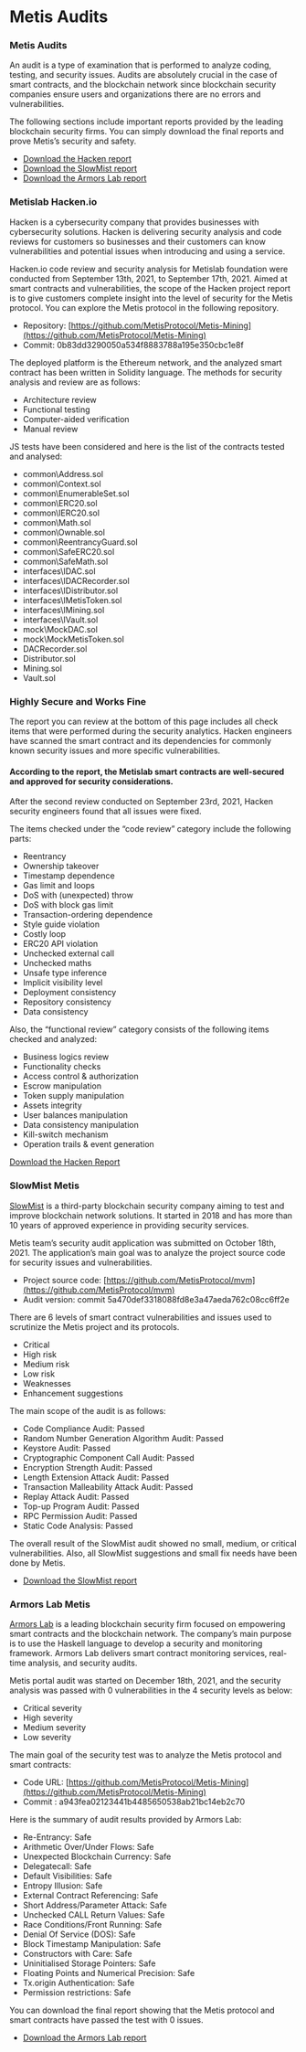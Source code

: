 # Metis Audits

### Metis Audits <a href="#_z13hcss2oce1" id="_z13hcss2oce1"></a>

An audit is a type of examination that is performed to analyze coding, testing, and security issues. Audits are absolutely crucial in the case of smart contracts, and the blockchain network since blockchain security companies ensure users and organizations there are no errors and vulnerabilities.

The following sections include important reports provided by the leading blockchain security firms. You can simply download the final reports and prove Metis’s security and safety.

* [Download the Hacken report](https://drive.google.com/file/d/1AHDVzVUcRh8ghmfLR8qRfaHpgML7v9vW/view)
* [Download the SlowMist report](https://drive.google.com/file/d/1d6tjopE25mN50ByLacX8IpoIuWSGKwQ8/view)
* [Download the Armors Lab report](https://drive.google.com/file/d/1yv\_PBW-hanMoB50gan4zB2QKsEKNxyOO/view)

### Metislab Hacken.io <a href="#_90zmbxjr2src" id="_90zmbxjr2src"></a>

Hacken is a cybersecurity company that provides businesses with cybersecurity solutions. Hacken is delivering security analysis and code reviews for customers so businesses and their customers can know vulnerabilities and potential issues when introducing and using a service.

Hacken.io code review and security analysis for Metislab foundation were conducted from September 13th, 2021, to September 17th, 2021. Aimed at smart contracts and vulnerabilities, the scope of the Hacken project report is to give customers complete insight into the level of security for the Metis protocol. You can explore the Metis protocol in the following repository.

* Repository: [https://github.com/MetisProtocol/Metis-Mining](https://github.com/MetisProtocol/Metis-Mining)
* Commit: 0b83dd3290050a534f8883788a195e350cbc1e8f

The deployed platform is the Ethereum network, and the analyzed smart contract has been written in Solidity language. The methods for security analysis and review are as follows:

* Architecture review
* Functional testing
* Computer-aided verification
* Manual review

JS tests have been considered and here is the list of the contracts tested and analysed:

* common\Address.sol
* common\Context.sol
* common\EnumerableSet.sol
* common\ERC20.sol
* common\IERC20.sol
* common\Math.sol
* common\Ownable.sol
* common\ReentrancyGuard.sol
* common\SafeERC20.sol
* common\SafeMath.sol
* interfaces\IDAC.sol
* interfaces\IDACRecorder.sol
* interfaces\IDistributor.sol
* interfaces\IMetisToken.sol
* interfaces\IMining.sol
* interfaces\IVault.sol
* mock\MockDAC.sol
* mock\MockMetisToken.sol
* DACRecorder.sol
* Distributor.sol
* Mining.sol
* Vault.sol

### Highly Secure and Works Fine <a href="#_psxzvdpo27ed" id="_psxzvdpo27ed"></a>

The report you can review at the bottom of this page includes all check items that were performed during the security analytics. Hacken engineers have scanned the smart contract and its dependencies for commonly known security issues and more specific vulnerabilities.

#### According to the report, the Metislab smart contracts are well-secured and approved for security considerations. <a href="#_tys2sju847wg" id="_tys2sju847wg"></a>

After the second review conducted on September 23rd, 2021, Hacken security engineers found that all issues were fixed.

The items checked under the “code review” category include the following parts:

* Reentrancy
* Ownership takeover
* Timestamp dependence
* Gas limit and loops
* DoS with (unexpected) throw
* DoS with block gas limit
* Transaction-ordering dependence
* Style guide violation
* Costly loop
* ERC20 API violation
* Unchecked external call
* Unchecked maths
* Unsafe type inference
* Implicit visibility level
* Deployment consistency
* Repository consistency
* Data consistency

Also, the “functional review” category consists of the following items checked and analyzed:

* Business logics review
* Functionality checks
* Access control & authorization
* Escrow manipulation
* Token supply manipulation
* Assets integrity
* User balances manipulation
* Data consistency manipulation
* Kill-switch mechanism
* Operation trails & event generation

[Download the Hacken Report](https://drive.google.com/file/d/1AHDVzVUcRh8ghmfLR8qRfaHpgML7v9vW/view)

### SlowMist Metis <a href="#_55lakujliaj5" id="_55lakujliaj5"></a>

[SlowMist](https://www.slowmist.com/) is a third-party blockchain security company aiming to test and improve blockchain network solutions. It started in 2018 and has more than 10 years of approved experience in providing security services.

Metis team’s security audit application was submitted on October 18th, 2021. The application’s main goal was to analyze the project source code for security issues and vulnerabilities.

* Project source code: [https://github.com/MetisProtocol/mvm](https://github.com/MetisProtocol/mvm)
* Audit version: commit 5a470def3318088fd8e3a47aeda762c08cc6ff2e

There are 6 levels of smart contract vulnerabilities and issues used to scrutinize the Metis project and its protocols.

* Critical
* High risk
* Medium risk
* Low risk
* Weaknesses
* Enhancement suggestions

The main scope of the audit is as follows:

* Code Compliance Audit: Passed
* Random Number Generation Algorithm Audit: Passed
* Keystore Audit: Passed
* Cryptographic Component Call Audit: Passed
* Encryption Strength Audit: Passed
* Length Extension Attack Audit: Passed
* Transaction Malleability Attack Audit: Passed
* Replay Attack Audit: Passed
* Top-up Program Audit: Passed
* RPC Permission Audit: Passed
* Static Code Analysis: Passed

The overall result of the SlowMist audit showed no small, medium, or critical vulnerabilities. Also, all SlowMist suggestions and small fix needs have been done by Metis.

* [Download the SlowMist report](https://drive.google.com/file/d/1d6tjopE25mN50ByLacX8IpoIuWSGKwQ8/view)

### Armors Lab Metis <a href="#_v68q5yhrug1u" id="_v68q5yhrug1u"></a>

[Armors Lab](https://armors.io/) is a leading blockchain security firm focused on empowering smart contracts and the blockchain network. The company’s main purpose is to use the Haskell language to develop a security and monitoring framework. Armors Lab delivers smart contract monitoring services, real-time analysis, and security audits.

Metis portal audit was started on December 18th, 2021, and the security analysis was passed with 0 vulnerabilities in the 4 security levels as below:

* Critical severity
* High severity
* Medium severity
* Low severity

The main goal of the security test was to analyze the Metis protocol and smart contracts:

* Code URL: [https://github.com/MetisProtocol/Metis-Mining](https://github.com/MetisProtocol/Metis-Mining)
* Commit : a943fea02123441b4485650538ab21bc14eb2c70

Here is the summary of audit results provided by Armors Lab:

* Re-Entrancy: Safe
* Arithmetic Over/Under Flows: Safe
* Unexpected Blockchain Currency: Safe
* Delegatecall: Safe
* Default Visibilities: Safe
* Entropy Illusion: Safe
* External Contract Referencing: Safe
* Short Address/Parameter Attack: Safe
* Unchecked CALL Return Values: Safe
* Race Conditions/Front Running: Safe
* Denial Of Service (DOS): Safe
* Block Timestamp Manipulation: Safe
* Constructors with Care: Safe
* Uninitialised Storage Pointers: Safe
* Floating Points and Numerical Precision: Safe
* Tx.origin Authentication: Safe
* Permission restrictions: Safe

You can download the final report showing that the Metis protocol and smart contracts have passed the test with 0 issues.

* [Download the Armors Lab report](https://drive.google.com/file/d/1yv\_PBW-hanMoB50gan4zB2QKsEKNxyOO/view)
